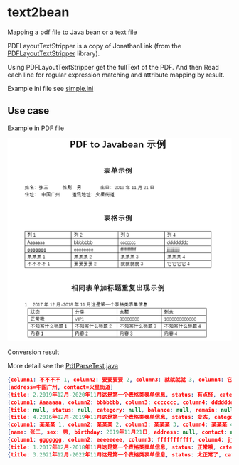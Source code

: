 # text2bean
Mapping a pdf file to Java bean or a text file

PDFLayoutTextStripper is a copy of JonathanLink (from the [PDFLayoutTextStripper](https://github.com/JonathanLink/PDFLayoutTextStripper) library).

Using PDFLayoutTextStripper get the fullText of the PDF. And then Read each line for regular expression matching and attribute mapping by result.

Example ini file see [simple.ini](src/test/resources/simple.ini)

## Use case

Example in PDF file

![example](sample1.png)

Conversion result

More detail see the [PdfParseTest.java](src/test/java/example/PdfParseTest.java) 
```json
{column1: 不不不不 1, column2: 要要要要 2, column3: 就就就就 3, column4: 它它它它 4}
{address=中国广州, contact=火星街道}
{title: 2.2019年12月-2020年11月这是第一个表格类表单信息, status: 有点怪, category: VIP2, balance: 3222000, remain: 10088800000, other1: 内容差异 1                   内容差异 2                   内容 3 差异                  内容差异 4                                    , other2:  , other3:  , other4:  }
{column1: Aaaaaaa, column2: bbbbbbb, column3: ccccccc, column4: dddddddd}
{title: null, status: null, category: null, balance: null, remain: null, other1: 内容差异 5                   内容差异 6                   内容差异 7                   内容差异 8                                    , other2:  , other3:  , other4:  }
{title: 4.2016年12月-2019年11月这是第一个表格类表单信息, status: 变态, category: VIP4, balance: -30000, remain: -1000000000000, other1: 内容差异 9                   内容差异 10                  内容差异 11                  内容差异 12                                   , other2:  , other3:  , other4:  }
{column1: 某某某 1, column2: 某某某 2, column3: 某某某 3, column4: 某某某 4}
{name: 张三, sex: 男, birthday: 2019年11月21日, address: null, contact: null}
{column1: ggggggg, column2: eeeeeeee, column3: fffffffffff, column4: jjjjjjjjjjjj}
{title: 1.2017年12月-2018年11月这是第一个表格类表单信息, status: 正常哦, category: VIP1, balance: 30000000, remain: 1000000000000, other1: 内容 1                     内容 2                     内容 3                     内容 4                                      , other2:  , other3:  , other4:  }
{title: 3.2021年12月-2022年11月这是第一个表格类表单信息, status: 太正常了, category: VIP3, balance: 38050000, remain: 10099900000, other1: null, other2: null, other3: null, other4: null}
``` 